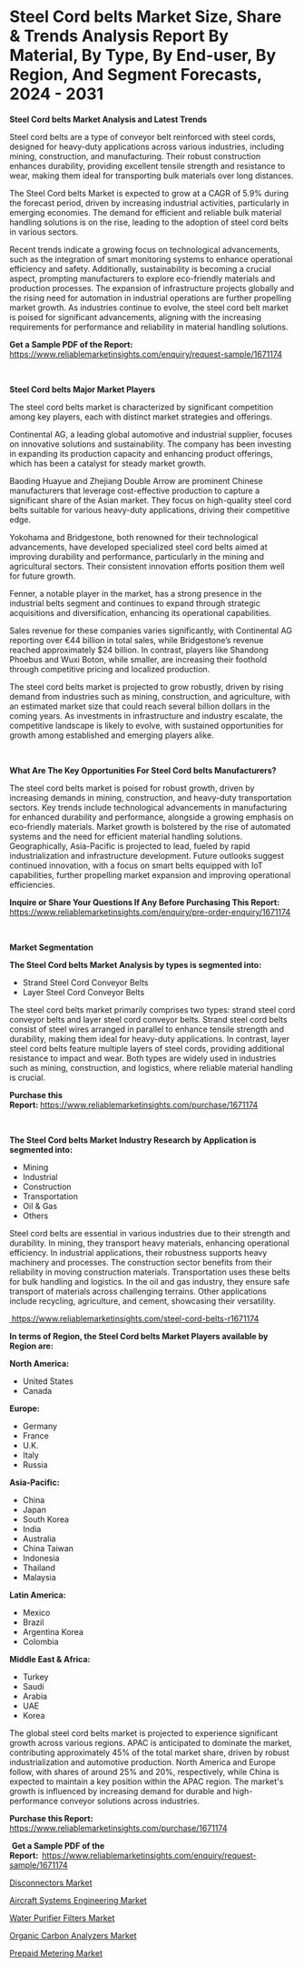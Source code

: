 <p><h1>Steel Cord belts Market Size, Share & Trends Analysis Report By Material, By Type, By End-user, By Region, And Segment Forecasts, 2024 - 2031</h1></p><p><strong>Steel Cord belts Market Analysis and Latest Trends</strong></p>
<p><p>Steel cord belts are a type of conveyor belt reinforced with steel cords, designed for heavy-duty applications across various industries, including mining, construction, and manufacturing. Their robust construction enhances durability, providing excellent tensile strength and resistance to wear, making them ideal for transporting bulk materials over long distances.</p><p>The Steel Cord belts Market is expected to grow at a CAGR of 5.9% during the forecast period, driven by increasing industrial activities, particularly in emerging economies. The demand for efficient and reliable bulk material handling solutions is on the rise, leading to the adoption of steel cord belts in various sectors. </p><p>Recent trends indicate a growing focus on technological advancements, such as the integration of smart monitoring systems to enhance operational efficiency and safety. Additionally, sustainability is becoming a crucial aspect, prompting manufacturers to explore eco-friendly materials and production processes. The expansion of infrastructure projects globally and the rising need for automation in industrial operations are further propelling market growth. As industries continue to evolve, the steel cord belt market is poised for significant advancements, aligning with the increasing requirements for performance and reliability in material handling solutions.</p></p>
<p><strong>Get a Sample PDF of the Report:&nbsp;</strong> <a href="https://www.reliablemarketinsights.com/enquiry/request-sample/1671174?utm_campaign=1355&utm_medium=2&utm_source=Github&utm_content=ia&utm_term=10102024&utm_id=steel-cord-belts">https://www.reliablemarketinsights.com/enquiry/request-sample/1671174</a></p>
<p>&nbsp;</p>
<p><strong>Steel Cord belts Major Market Players</strong></p>
<p><p>The steel cord belts market is characterized by significant competition among key players, each with distinct market strategies and offerings. </p><p>Continental AG, a leading global automotive and industrial supplier, focuses on innovative solutions and sustainability. The company has been investing in expanding its production capacity and enhancing product offerings, which has been a catalyst for steady market growth. </p><p>Baoding Huayue and Zhejiang Double Arrow are prominent Chinese manufacturers that leverage cost-effective production to capture a significant share of the Asian market. They focus on high-quality steel cord belts suitable for various heavy-duty applications, driving their competitive edge.</p><p>Yokohama and Bridgestone, both renowned for their technological advancements, have developed specialized steel cord belts aimed at improving durability and performance, particularly in the mining and agricultural sectors. Their consistent innovation efforts position them well for future growth.</p><p>Fenner, a notable player in the market, has a strong presence in the industrial belts segment and continues to expand through strategic acquisitions and diversification, enhancing its operational capabilities.</p><p>Sales revenue for these companies varies significantly, with Continental AG reporting over €44 billion in total sales, while Bridgestone’s revenue reached approximately $24 billion. In contrast, players like Shandong Phoebus and Wuxi Boton, while smaller, are increasing their foothold through competitive pricing and localized production.</p><p>The steel cord belts market is projected to grow robustly, driven by rising demand from industries such as mining, construction, and agriculture, with an estimated market size that could reach several billion dollars in the coming years. As investments in infrastructure and industry escalate, the competitive landscape is likely to evolve, with sustained opportunities for growth among established and emerging players alike.</p></p>
<p>&nbsp;</p>
<p><strong>What Are The Key Opportunities For Steel Cord belts Manufacturers?</strong></p>
<p><p>The steel cord belts market is poised for robust growth, driven by increasing demands in mining, construction, and heavy-duty transportation sectors. Key trends include technological advancements in manufacturing for enhanced durability and performance, alongside a growing emphasis on eco-friendly materials. Market growth is bolstered by the rise of automated systems and the need for efficient material handling solutions. Geographically, Asia-Pacific is projected to lead, fueled by rapid industrialization and infrastructure development. Future outlooks suggest continued innovation, with a focus on smart belts equipped with IoT capabilities, further propelling market expansion and improving operational efficiencies.</p></p>
<p><strong>Inquire or Share Your Questions If Any Before Purchasing This Report:</strong> <a href="https://www.reliablemarketinsights.com/enquiry/pre-order-enquiry/1671174?utm_campaign=1355&utm_medium=2&utm_source=Github&utm_content=ia&utm_term=10102024&utm_id=steel-cord-belts">https://www.reliablemarketinsights.com/enquiry/pre-order-enquiry/1671174</a></p>
<p>&nbsp;</p>
<p><strong>Market Segmentation</strong></p>
<p><strong>The Steel Cord belts Market Analysis by types is segmented into:</strong></p>
<p><ul><li>Strand Steel Cord Conveyor Belts</li><li>Layer Steel Cord Conveyor Belts</li></ul></p>
<p><p>The steel cord belts market primarily comprises two types: strand steel cord conveyor belts and layer steel cord conveyor belts. Strand steel cord belts consist of steel wires arranged in parallel to enhance tensile strength and durability, making them ideal for heavy-duty applications. In contrast, layer steel cord belts feature multiple layers of steel cords, providing additional resistance to impact and wear. Both types are widely used in industries such as mining, construction, and logistics, where reliable material handling is crucial.</p></p>
<p><strong>Purchase this Report:&nbsp;</strong><a href="https://www.reliablemarketinsights.com/purchase/1671174?utm_campaign=1355&utm_medium=2&utm_source=Github&utm_content=ia&utm_term=10102024&utm_id=steel-cord-belts">https://www.reliablemarketinsights.com/purchase/1671174</a></p>
<p>&nbsp;</p>
<p><strong>The Steel Cord belts Market Industry Research by Application is segmented into:</strong></p>
<p><ul><li>Mining</li><li>Industrial</li><li>Construction</li><li>Transportation</li><li>Oil & Gas</li><li>Others</li></ul></p>
<p><p>Steel cord belts are essential in various industries due to their strength and durability. In mining, they transport heavy materials, enhancing operational efficiency. In industrial applications, their robustness supports heavy machinery and processes. The construction sector benefits from their reliability in moving construction materials. Transportation uses these belts for bulk handling and logistics. In the oil and gas industry, they ensure safe transport of materials across challenging terrains. Other applications include recycling, agriculture, and cement, showcasing their versatility.</p></p>
<p><a href="https://www.reliablemarketinsights.com/steel-cord-belts-r1671174?utm_campaign=1355&utm_medium=2&utm_source=Github&utm_content=ia&utm_term=10102024&utm_id=steel-cord-belts">&nbsp;https://www.reliablemarketinsights.com/steel-cord-belts-r1671174</a></p>
<p><strong>In terms of Region, the Steel Cord belts Market Players available by Region are:</strong></p>
<p>
    <p> <strong> North America: </strong>
        <ul>
            <li>United States</li>
            <li>Canada</li>
        </ul>
        </p> 
    <p> <strong> Europe: </strong>
        <ul>
            <li>Germany</li>
            <li>France</li>
            <li>U.K.</li>
            <li>Italy</li>
            <li>Russia</li>
        </ul>
        </p> 
    <p> <strong> Asia-Pacific: </strong>
        <ul>
            <li>China</li>
            <li>Japan</li>
            <li>South Korea</li>
            <li>India</li>
            <li>Australia</li>
            <li>China Taiwan</li>
            <li>Indonesia</li>
            <li>Thailand</li>
            <li>Malaysia</li>
        </ul>
        </p> 
    <p> <strong> Latin America: </strong>
        <ul>
            <li>Mexico</li>
            <li>Brazil</li>
            <li>Argentina Korea</li>
            <li>Colombia</li>
        </ul>
        </p> 
    <p> <strong> Middle East & Africa: </strong>
        <ul>
            <li>Turkey</li>
            <li>Saudi</li>
            <li>Arabia</li>
            <li>UAE</li>
            <li>Korea</li>
        </ul>
    </p>
    </p>
<p><p>The global steel cord belts market is projected to experience significant growth across various regions. APAC is anticipated to dominate the market, contributing approximately 45% of the total market share, driven by robust industrialization and automotive production. North America and Europe follow, with shares of around 25% and 20%, respectively, while China is expected to maintain a key position within the APAC region. The market's growth is influenced by increasing demand for durable and high-performance conveyor solutions across industries.</p></p>
<p><strong>Purchase this Report: </strong><a href="https://www.reliablemarketinsights.com/purchase/1671174?utm_campaign=1355&utm_medium=2&utm_source=Github&utm_content=ia&utm_term=10102024&utm_id=steel-cord-belts">https://www.reliablemarketinsights.com/purchase/1671174</a></p>
<p>&nbsp;<strong>Get a Sample PDF of the Report:&nbsp;&nbsp;</strong><a href="https://www.reliablemarketinsights.com/enquiry/request-sample/1671174?utm_campaign=1355&utm_medium=2&utm_source=Github&utm_content=ia&utm_term=10102024&utm_id=steel-cord-belts">https://www.reliablemarketinsights.com/enquiry/request-sample/1671174</a></p>
<p><strong></strong></p>
<p><p><a href="https://www.linkedin.com/pulse/global-disconnectors-market-trends-analysis-future-growth-prospects-mz86e?utm_campaign=1355&utm_medium=2&utm_source=Github&utm_content=ia&utm_term=10102024&utm_id=steel-cord-belts">Disconnectors Market</a></p><p><a href="https://www.linkedin.com/pulse/aircraft-systems-engineering-market-ecosystem-competitive-3cbee?utm_campaign=1355&utm_medium=2&utm_source=Github&utm_content=ia&utm_term=10102024&utm_id=steel-cord-belts">Aircraft Systems Engineering Market</a></p><p><a href="https://www.linkedin.com/pulse/global-perspectives-water-purifier-filters-market-trends-e2o9e?utm_campaign=1355&utm_medium=2&utm_source=Github&utm_content=ia&utm_term=10102024&utm_id=steel-cord-belts">Water Purifier Filters Market</a></p><p><a href="https://www.linkedin.com/pulse/global-organic-carbon-analyzers-nexus-sector-confluences-regional-8kqee?utm_campaign=1355&utm_medium=2&utm_source=Github&utm_content=ia&utm_term=10102024&utm_id=steel-cord-belts">Organic Carbon Analyzers Market</a></p><p><a href="https://www.linkedin.com/pulse/driving-forces-global-prepaid-metering-market-trends-wo2de?utm_campaign=1355&utm_medium=2&utm_source=Github&utm_content=ia&utm_term=10102024&utm_id=steel-cord-belts">Prepaid Metering Market</a></p></p>